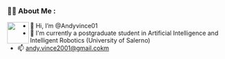 ### :man_technologist: About Me :

<div >

  <img align="left" src="https://www.1law.com/wp-content/uploads/2016/08/docubot.gif" height = 50/>

- 👋 Hi, I’m @Andyvince01
- 🌱 I'm currently a postgraduate student in Artificial Intelligence and Intelligent Robotics (University of Salerno)
- 📫 andy.vince2001@gmail.cokm

</div>
